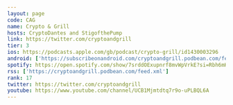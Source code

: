 ```yaml
---
layout: page
code: CAG
name: Crypto & Grill
hosts: CryptoDantes and StigofthePump
link: https://twitter.com/cryptoandgrill
tier: 3
ios: https://podcasts.apple.com/gb/podcast/crypto-grill/id1430003296
android: ['https://subscribeonandroid.com/cryptoandgrill.podbean.com/feed.xml']
spotify: https://open.spotify.com/show/7srddOExupnrf8mvWpVrkE?si=Rbh6mHq5Qru6b3JJlI8G6g
rss: ['https://cryptoandgrill.podbean.com/feed.xml']
rank: 17
twitter: https://twitter.com/cryptoandgrill
youtube: https://www.youtube.com/channel/UCB1Mjmtdtq7r9o-uPLBQL6A
---
```

